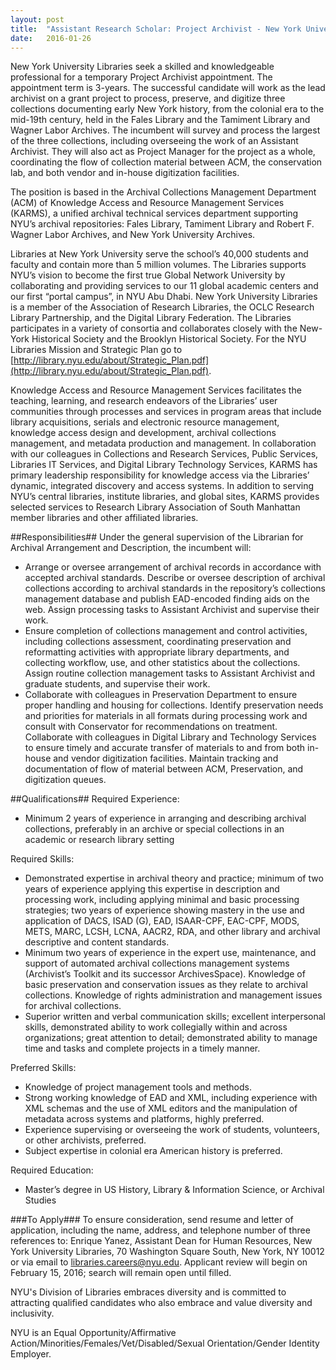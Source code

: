 ```yaml
---
layout: post
title:  "Assistant Research Scholar: Project Archivist - New York University"
date:   2016-01-26
---
```

New York University Libraries seek a skilled and knowledgeable professional for a temporary Project Archivist appointment. The appointment term is 3-years. The successful candidate will work as the lead archivist on a grant project to process, preserve, and digitize three collections documenting early New York history, from the colonial era to the mid-19th century, held in the Fales Library and the Tamiment Library and Wagner Labor Archives. The incumbent will survey and process the largest of the three collections, including overseeing the work of an Assistant Archivist. They will also act as Project Manager for the project as a whole, coordinating the flow of collection material between ACM, the conservation lab, and both vendor and in-house digitization facilities.

The position is based in the Archival Collections Management Department (ACM) of Knowledge Access and Resource Management Services (KARMS), a unified archival technical services department supporting NYU’s archival repositories: Fales Library, Tamiment Library and Robert F. Wagner Labor Archives, and New York University Archives.  

Libraries at New York University serve the school’s 40,000 students and faculty and contain more than 5 million volumes. The Libraries supports NYU’s vision to become the first true Global Network University by collaborating and providing services to our 11 global academic centers and our first “portal campus”, in NYU Abu Dhabi. New York University Libraries is a member of the Association of Research Libraries, the OCLC Research Library Partnership, and the Digital Library Federation. The Libraries participates in a variety of consortia and collaborates closely with the New-York Historical Society and the Brooklyn Historical Society. For the NYU Libraries Mission and Strategic Plan go to [http://library.nyu.edu/about/Strategic_Plan.pdf](http://library.nyu.edu/about/Strategic_Plan.pdf).

Knowledge Access and Resource Management Services facilitates the teaching, learning, and research endeavors of the Libraries’ user communities through processes and services in program areas that include library acquisitions, serials and electronic resource management, knowledge access design and development, archival collections management, and metadata production and management. In collaboration with our colleagues in Collections and Research Services, Public Services, Libraries IT Services, and Digital Library Technology Services, KARMS has primary leadership responsibility for knowledge access via the Libraries’ dynamic, integrated discovery and access systems. In addition to serving NYU’s central libraries, institute libraries, and global sites, KARMS provides selected services to Research Library Association of South Manhattan member libraries and other affiliated libraries.

##Responsibilities##
Under the general supervision of the Librarian for Archival Arrangement and Description, the incumbent will:
* Arrange or oversee arrangement of archival records in accordance with accepted archival standards. Describe or oversee description of archival collections according to archival standards in the repository’s collections management database and publish EAD-encoded finding aids on the web. Assign processing tasks to Assistant Archivist and supervise their work. 
* Ensure completion of collections management and control activities, including collections assessment, coordinating preservation and reformatting activities with appropriate library departments, and collecting workflow, use, and other statistics about the collections. Assign routine collection management tasks to Assistant Archivist and graduate students, and supervise their work. 
* Collaborate with colleagues in Preservation Department to ensure proper handling and housing for collections. Identify preservation needs and priorities for materials in all formats during processing work and consult with Conservator for recommendations on treatment. Collaborate with colleagues in Digital Library and Technology Services to ensure timely and accurate transfer of materials to and from both in-house and vendor digitization facilities.  Maintain tracking and documentation of flow of material between ACM, Preservation, and digitization queues. 

##Qualifications##
Required Experience:
* Minimum 2 years of experience in arranging and describing archival collections, preferably in an archive or special collections in an academic or research library setting

Required Skills:
* Demonstrated expertise in archival theory and practice; minimum of two years of experience applying this expertise in description and processing work, including applying minimal and basic processing strategies; two years of experience showing mastery in the use and application of DACS, ISAD (G), EAD, ISAAR-CPF, EAC-CPF, MODS, METS, MARC, LCSH, LCNA, AACR2, RDA, and other library and archival descriptive and content standards. 
* Minimum two years of experience in the expert use, maintenance, and support of automated archival collections management systems (Archivist’s Toolkit and its successor ArchivesSpace). Knowledge of basic preservation and conservation issues as they relate to archival collections. Knowledge of rights administration and management issues for archival collections.
* Superior written and verbal communication skills; excellent interpersonal skills, demonstrated ability to work collegially within and across organizations; great attention to detail; demonstrated ability to manage time and tasks and complete projects in a timely manner.

Preferred Skills:
* Knowledge of project management tools and methods. 
* Strong working knowledge of EAD and XML, including experience with XML schemas and the use of XML editors and the manipulation of metadata across systems and platforms, highly preferred.
* Experience supervising or overseeing the work of students, volunteers, or other archivists, preferred.
* Subject expertise in colonial era American history is preferred. 

Required Education:
* Master’s degree in US History, Library & Information Science, or Archival Studies

###To Apply###
To ensure consideration, send resume and letter of application, including the name, address, and telephone number of three references to: Enrique Yanez, Assistant Dean for Human Resources, New York University Libraries, 70 Washington Square South, New York, NY 10012 or via email to [libraries.careers@nyu.edu](mailto:libraries.careers@nyu.edu). Applicant review will begin on February 15, 2016; search will remain open until filled.

NYU's Division of Libraries embraces diversity and is committed to attracting qualified candidates who also embrace and value diversity and inclusivity.

NYU is an Equal Opportunity/Affirmative Action/Minorities/Females/Vet/Disabled/Sexual Orientation/Gender Identity Employer.
